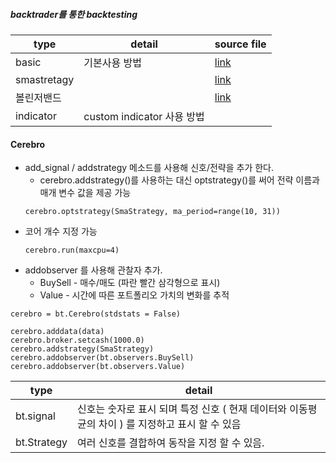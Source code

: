 ##### backtrader를 통한 backtesting

|type|detail|source file|
|-----|------------|----|
|basic|기본사용 방법 |[link](https://github.com/holictoweb/python_finance_analysis/blob/master/backtrader/backtrader_basic_01.ipynb)|
|smastretagy||[link](https://github.com/holictoweb/python_finance_analysis/blob/master/backtrader/backtrader_SmaStrategy.ipynb)|
|볼린저밴드||[link]()|
|indicator| custom indicator 사용 방법 |[]()|



#### Cerebro

- add_signal / addstrategy 메소드를 사용해 신호/전략을 추가 한다. 
  - cerebro.addstrategy()를 사용하는 대신 optstrategy()를 써어 전략 이름과 매개 변수 값을 제공 가능
  ```
  cerebro.optstrategy(SmaStrategy, ma_period=range(10, 31))
  ```
- 코어 개수 지정 가능
  ```
  cerebro.run(maxcpu=4) 
  ```
- addobserver 를 사용해 관찰자 추가. 
  - BuySell - 매수/매도 (파란 빨간 삼각형으로 표시) 
  - Value - 시간에 따른 포트폴리오 가치의 변화를 추적


```
cerebro = bt.Cerebro(stdstats = False)

cerebro.adddata(data)
cerebro.broker.setcash(1000.0)
cerebro.addstrategy(SmaStrategy)
cerebro.addobserver(bt.observers.BuySell)
cerebro.addobserver(bt.observers.Value)
```


|type|detail|
|----|----------|
|bt.signal|신호는 숫자로 표시 되며 특정 신호 ( 현재 데이터와 이동평균의 차이 ) 를 지정하고 표시 할 수 있음 |
|bt.Strategy|여러 신호를 결합하여 동작을 지정 할 수 있음. |

